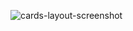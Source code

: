 ![cards-layout-screenshot](https://user-images.githubusercontent.com/103949296/215507180-90397876-89e2-4151-af61-55de68b275e7.png)